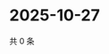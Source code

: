 # 2025-10-27

共 0 条

<!-- BEGIN ZHIHUQUESTIONS -->
<!-- 最后更新时间 Mon Oct 27 2025 23:12:34 GMT+0800 (China Standard Time) -->

<!-- END ZHIHUQUESTIONS -->
